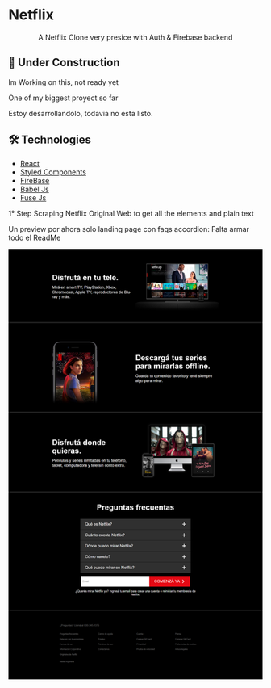 # Netflix

<p align="center">A Netflix Clone very presice with Auth & Firebase backend</p>

## 🚧 Under Construction
Im Working on this, not ready yet

One of my biggest proyect so far

Estoy desarrollandolo, todavia no esta listo. 

## 🛠️ Technologies

<ul>
  <li><a href="https://reactjs.org/">React</a></li>
  <li><a href="https://styled-components.com/">Styled Components</a></li>
  <li><a href="https://firebase.google.com/">FireBase</a></li>
<li><a href="https://babeljs.io/">Babel Js</a></li>
<li><a href="https://babeljs.io/">Fuse Js</a></li>
</ul>

1° Step Scraping Netflix Original Web to get all the elements and plain text

Un preview por ahora solo landing page con faqs accordion: Falta armar todo el ReadMe

<div align="center">
  <img src="https://github.com/GuidoFavara/Netflix-Clone/blob/master/Preview.png?raw=true"/>
</div>
